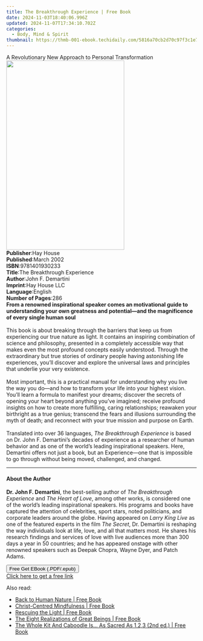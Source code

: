 ```yaml
---
title: The Breakthrough Experience | Free Book
date: 2024-11-03T18:40:06.996Z
updated: 2024-11-07T17:34:10.702Z
categories:
  - Body, Mind & Spirit
thumbnail: https://thmb-001-ebook.techidaily.com/5816a70cb2d70c97f3c1e7a991da3b88600b92eab94e4a693e52728fd59a7edd.jpg
---
```

<main id="book-container">
  <div class="flex flex-col">
    <div class="book-brief flex-1 py-6 px-4 sm:p-6 md:py-10 md:px-8">
      <!-- brief-->
      <div class="book-brief-main">
        A Revolutionary New Approach to Personal Transformation
      </div>
    </div>
    <div
      class="book-meta-info flex-1 grid gap-4 col-start-1 col-end-3 row-start-1 sm:mb-6 sm:grid-cols-4 lg:gap-6 lg:col-start-2 lg:row-end-6 lg:row-span-6 lg:mb-0"
    >
      <div
        class="book-meta-info-left place-content-center mt-4 p-4 text-sm leading-6 col-start-2 col-span-2 dark:text-slate-400"
      >
        <img
          class="w-full h-500 object-cover rounded-lg sm:h-255 sm:col-span-2 lg:col-span-full"
          src="https://img-001-ebook.techidaily.com/71a199217624dd483a996671ff616385cc283b37d15fb49b1ee6d612ed363eb7.jpg"
          alt=""
          width="312"
          height="500"
        />
      </div>
      <div
        class="book-meta-info-right mt-2 col-start-1 row-start-2 col-span-3 self-center"
      >
        <!-- meta data  -->
        <div class="flex flex-col px-4 md:px-8">
          <div class="flex-1">
            <strong>Publisher</strong>:<span class="px-2">Hay House</span>
          </div>
          <div class="flex-1">
            <strong>Published</strong>:<span class="px-2">March 2002</span>
          </div>
          <div class="flex-1">
            <strong>ISBN</strong>:<span class="px-2">9781401930233</span>
          </div>
          <div class="flex-1">
            <strong>Title</strong>:<span class="px-2"
              >The Breakthrough Experience</span
            >
          </div>
          <div class="flex-1">
            <strong>Author</strong>:<span class="px-2">John F. Demartini</span>
          </div>
          <div class="flex-1">
            <strong>Imprint</strong>:<span class="px-2">Hay House LLC</span>
          </div>
          <div class="flex-1">
            <strong>Language</strong>:<span class="px-2">English</span>
          </div>
          <div class="flex-1">
            <strong>Number of Pages</strong>:<span class="px-2">286</span>
          </div>
        </div>
      </div>
    </div>
    <div class="book-description flex-1 py-6 px-4 sm:p-6 md:py-10 md:px-8">
      <div class="book-description-main">
        <div accordion-content="" id="description">
          <b
            >From a renowned inspirational speaker comes an motivational guide
            to understanding your own greatness and potential—and the
            magnificence of every single human soul</b
          ><br />
          &nbsp;<br />
          This book is about breaking through the barriers that keep us from
          experiencing our true nature as light. It contains an inspiring
          combination of science and philosophy, presented in a completely
          accessible way that makes even the most profound concepts easily
          understood. Through the extraordinary but true stories of ordinary
          people having astonishing life experiences, you’ll discover and
          explore the universal laws and principles that underlie your very
          existence.<br />
          &nbsp;<br />
          Most important, this is a practical manual for understanding why you
          live the way you do—and how to transform your life into your highest
          vision. You’ll learn a formula to manifest your dreams; discover the
          secrets of opening your heart beyond anything you’ve imagined; receive
          profound insights on how to create more fulfilling, caring
          relationships; reawaken your birthright as a true genius; transcend
          the fears and illusions surrounding the myth of death; and reconnect
          with your true mission and purpose on Earth.<br /><br />
          Translated into over 36 languages,
          <i>The Breakthrough Experience</i> is based on&nbsp;Dr. John F.
          Demartini’s decades of experience as a researcher of human behavior
          and as one of the world’s leading inspirational speakers. Here,
          Demartini offers not just a book, but an Experience—one that is
          impossible to go through without being moved, challenged, and changed.
        </div>
        <div class="accordion-fader"></div>
      </div>
    </div>
    <div class="book-excerpts flex-1 py-6 px-4 sm:p-6 md:py-10 md:px-8">
      <!-- excerpts-->
      <div class="book-excerpts-main">
        <hr />
        <h4 class="placeholder placeholder-heading">
          <span>About the Author</span>
        </h4>
        <p>
          <b>Dr. John F. Demartini</b>, the best-selling author of<i>
            The Breakthrough Experience</i
          >
          and <i>The Heart of Love</i>, among other works, is considered one of
          the world’s leading inspirational speakers. His programs and books
          have captured the attention of celebrities, sport stars, noted
          politicians, and corporate leaders around the globe. Having appeared
          on <i>Larry King Live</i> as one of the featured experts in the film
          <i>The Secret</i>, Dr. Demartini is reshaping the way individuals look
          at life, love, and all that matters most. He shares his research
          findings and services of love with live audiences more than 300 days a
          year in 50 countries; and he has appeared onstage with other renowned
          speakers such as Deepak Chopra, Wayne Dyer, and Patch Adams.
        </p>
      </div>
    </div>
    <div
      class="book-about-author flex-1 py-6 px-4 sm:p-6 md:py-10 md:px-8"
    ></div>
    <div class="book-free-get flex-1 py-6 px-4 sm:p-6 md:py-10 md:px-8">
      <button
        id="btn-free-get"
        class="bg-blue-500 hover:bg-blue-700 text-white font-bold py-2 px-4 rounded"
      >
        Free Get EBook (.PDF/.epub)
      </button>
      <div id="countdown-display" class="px-2 text-lg mt-2"></div>
      <a
        id="free-link"
        class="hidden bg-blue-500 hover:bg-blue-700 text-white font-bold py-2 px-4 rounded"
        href="https://www.ebooks.com/en-us/book/96317056/the-breakthrough-experience/john-f-demartini/"
        target="_blank"
        >Click here to get a free link</a
      >
    </div>
    <script>
      let countdownTime = 0;
      let countdownInterval = null;
      document
        .getElementById('btn-free-get')
        .addEventListener('click', startCountdown);
      function startCountdown() {
        countdownTime = new Date().getTime() + 60000 * 3;
        countdownInterval = setInterval(updateCountdown, 1000);
        document.getElementById('btn-free-get').disabled = true;
        document
          .getElementById('btn-free-get')
          .classList.add('bg-gray-500', 'cursor-not-allowed');
      }
      function updateCountdown() {
        let currentTime = new Date().getTime();
        let timeLeft = countdownTime - currentTime;
        let secondsLeft = Math.floor(timeLeft / 1000);
        document.getElementById('countdown-display').innerHTML =
          `Remaining time: ${secondsLeft} seconds.`;
        if (secondsLeft <= 0) {
          clearInterval(countdownInterval);
          document.getElementById('btn-free-get').classList.add('hidden');
          document.getElementById('free-link').classList.remove('hidden');
          document.getElementById('countdown-display').innerHTML = '';
        }
      }
    </script>
  </div>
</main>

<ins class="adsbygoogle"
      style="display:block"
      data-ad-client="ca-pub-7571918770474297"
      data-ad-slot="8358498916"
      data-ad-format="auto"
      data-full-width-responsive="true"></ins>
    

<span class="atpl-alsoreadstyle">Also read:</span>
<div><ul>
<li><a href="https://novels-ebooks.techidaily.com/210120828-9781476640211-back-to-human-nature/"><u>Back to Human Nature | Free Book</u></a></li>
<li><a href="https://novels-ebooks.techidaily.com/210121179-9780647530832-christ-centred-mindfulness/"><u>Christ-Centred Mindfulness | Free Book</u></a></li>
<li><a href="https://novels-ebooks.techidaily.com/210120762-9781623176280-rescuing-the-light/"><u>Rescuing the Light | Free Book</u></a></li>
<li><a href="https://novels-ebooks.techidaily.com/210120732-9781946764874-the-eight-realizations-of-great-beings/"><u>The Eight Realizations of Great Beings | Free Book</u></a></li>
<li><a href="https://novels-ebooks.techidaily.com/210121343-9780578731193-the-whole-kit-and-caboodle-is-as-sacred-as-123-2nd-ed/"><u>The Whole Kit And Caboodle Is... As Sacred As 1,2,3 (2nd ed.) | Free Book</u></a></li>
</ul></div>

